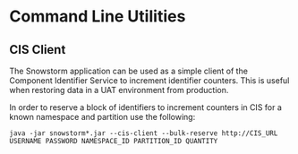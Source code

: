 # Command Line Utilities

## CIS Client
The Snowstorm application can be used as a simple client of the Component Identifier Service to increment identifier counters. This is useful when restoring data in a UAT environment from production.

In order to reserve a block of identifiers to increment counters in CIS for a known namespace and partition use the following:

`java -jar snowstorm*.jar --cis-client --bulk-reserve http://CIS_URL USERNAME PASSWORD NAMESPACE_ID PARTITION_ID QUANTITY`
